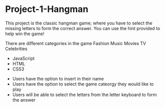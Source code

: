 # Project-1-Hangman

<!-- DESCRIPTION -->
This project is the classic hangman game; where you have to select the missing letters to form the correct answer. You can use the hint provided to help win the game! 


<!-- CATEGORIES -->
There are different categories in the game 
Fashion
Music
Movies 
TV 
Celebrities 

<!-- WHAT WAS USED -->
* JavaScript
* HTML
* CSS3



<!-- USER FEATURES -->
* Users have the option to insert in their name 
* Users have the option to select the game cateorgy they would like to play 
* Users will be able to select the letters from the letter keyboard to form the answer


    
